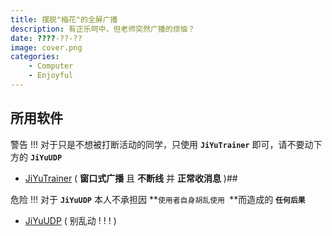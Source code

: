 ```yaml
---
title: 摆脱"梅花"的全屏广播
description: 有正乐呵中，但老师突然广播的烦恼？
date: ????-??-??
image: cover.png
categories: 
    - Computer
    - Enjoyful
---
```


## 所用软件

警告 !!!
对于只是不想被打断活动的同学，只使用 **`JiYuTrainer`** 即可，请不要动下方的 **`JiYuUDP`**

- [JiYuTrainer]() ( **窗口式广播** 且 **不断线** 并 **正常收消息** )##

危险 !!!
对于 **`JiYuUDP`** 本人不承担因 **`使用者自身胡乱使用 `**而造成的 **`任何后果`**

- [JiYuUDP](https://www.123pan.com/s/o31KVv-GnS3A.html) ( 别乱动 ! ! ! )